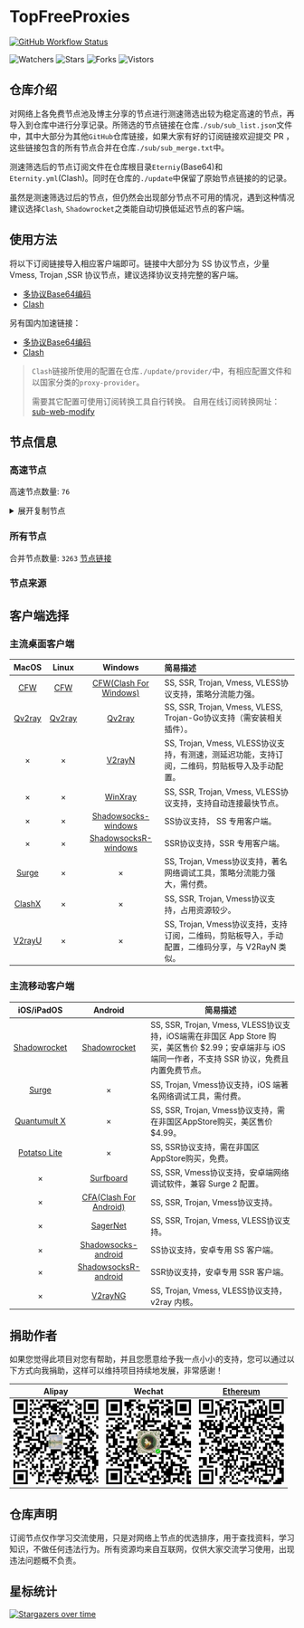 # TopFreeProxies
[![GitHub Workflow Status](https://img.shields.io/github/workflow/status/alanbobs999/topfreeproxies/sub_merge?label=sub_merge)](https://github.com/alanbobs999/TopFreeProxies/actions/workflows/sub_merge.yml) 

![Watchers](https://img.shields.io/github/watchers/alanbobs999/topfreeproxies) ![Stars](https://img.shields.io/github/stars/alanbobs999/topfreeproxies) ![Forks](https://img.shields.io/github/forks/alanbobs999/topfreeproxies) ![Vistors](https://visitor-badge.laobi.icu/badge?page_id=alanbobs999.topfreeproxies)

## 仓库介绍
对网络上各免费节点池及博主分享的节点进行测速筛选出较为稳定高速的节点，再导入到仓库中进行分享记录。所筛选的节点链接在仓库`./sub/sub_list.json`文件中，其中大部分为其他`GitHub`仓库链接，如果大家有好的订阅链接欢迎提交 PR ，这些链接包含的所有节点合并在仓库`./sub/sub_merge.txt`中。

测速筛选后的节点订阅文件在仓库根目录`Eterniy`(Base64)和`Eternity.yml`(Clash)。同时在仓库的`./update`中保留了原始节点链接的的记录。

虽然是测速筛选过后的节点，但仍然会出现部分节点不可用的情况，遇到这种情况建议选择`Clash`, `Shadowrocket`之类能自动切换低延迟节点的客户端。

## 使用方法
将以下订阅链接导入相应客户端即可。链接中大部分为 SS 协议节点，少量 Vmess, Trojan ,SSR 协议节点，建议选择协议支持完整的客户端。

- [多协议Base64编码](https://raw.githubusercontent.com/alanbobs999/TopFreeProxies/master/Eternity)
- [Clash](https://raw.githubusercontent.com/alanbobs999/TopFreeProxies/master/Eternity.yml)

另有国内加速链接：

- [多协议Base64编码](https://raw.fastgit.org/alanbobs999/TopFreeProxies/master/Eternity)
- [Clash](https://raw.fastgit.org/alanbobs999/TopFreeProxies/master/Eternity.yml)

>`Clash`链接所使用的配置在仓库`./update/provider/`中，有相应配置文件和以国家分类的`proxy-provider`。
>
>需要其它配置可使用订阅转换工具自行转换。
>自用在线订阅转换网址：[sub-web-modify](https://sub.v1.mk/)

## 节点信息
### 高速节点
高速节点数量: `76`
<details>
  <summary>展开复制节点</summary>

    vmess://ewogICJ2IjogMiwKICAicHMiOiAi8J+PgVJFTEFZLTE5OC4xOC4wLjEyLTAwIiwKICAiYWRkIjogImhrLjE5NTM4Mi54eXoiLAogICJwb3J0IjogMTAwMSwKICAiaWQiOiAiMzBkNjAyZmUtZDBjMS00ZGJjLWJlYjYtM2E4YzY1NDYyNzg5IiwKICAiYWlkIjogMCwKICAic2N5IjogImF1dG8iLAogICJuZXQiOiAid3MiLAogICJ0eXBlIjogbnVsbCwKICAiaG9zdCI6ICJoay4xOTUzODIueHl6IiwKICAicGF0aCI6ICIvIiwKICAidGxzIjogZmFsc2UsCiAgInNuaSI6ICIiCn0=
    vmess://ewogICJ2IjogMiwKICAicHMiOiAi8J+PgVJFTEFZLTE5OC4xOC4wLjEzLTAxIiwKICAiYWRkIjogInp6LjE5NTM4Mi54eXoiLAogICJwb3J0IjogMTAwMDUsCiAgImlkIjogIjMwZDYwMmZlLWQwYzEtNGRiYy1iZWI2LTNhOGM2NTQ2Mjc4OSIsCiAgImFpZCI6IDAsCiAgInNjeSI6ICJhdXRvIiwKICAibmV0IjogIndzIiwKICAidHlwZSI6IG51bGwsCiAgImhvc3QiOiAienouMTk1MzgyLnh5eiIsCiAgInBhdGgiOiAiLyIsCiAgInRscyI6IGZhbHNlLAogICJzbmkiOiAiIgp9
    vmess://ewogICJ2IjogMiwKICAicHMiOiAi8J+PgVJFTEFZLTE5OC4xOC4wLjE0LTAyIiwKICAiYWRkIjogImp1eml4anAtMDAxLmRkbnMtb2luay54eXoiLAogICJwb3J0IjogNDAzMjMsCiAgImlkIjogIjRkMGIzYTU3LWE1MmItM2NlZS04MjgxLWQ3MzA5NmFlYzk5MyIsCiAgImFpZCI6IDAsCiAgInNjeSI6ICJhdXRvIiwKICAibmV0IjogIndzIiwKICAidHlwZSI6IG51bGwsCiAgImhvc3QiOiAiJTdCJTIySG9zdCUyMjolMjJqdXppeGpwLTAwMS5kZG5zLW9pbmsueHl6JTIyJTdEIiwKICAicGF0aCI6ICIvano2NjY2NjYiLAogICJ0bHMiOiBmYWxzZSwKICAic25pIjogIiIKfQ==
    vmess://ewogICJ2IjogMiwKICAicHMiOiAi8J+PgVJFTEFZLTE5OC4xOC4wLjEzLTAzIiwKICAiYWRkIjogInp6LjE5NTM4Mi54eXoiLAogICJwb3J0IjogMTAwMDcsCiAgImlkIjogIjMwZDYwMmZlLWQwYzEtNGRiYy1iZWI2LTNhOGM2NTQ2Mjc4OSIsCiAgImFpZCI6IDAsCiAgInNjeSI6ICJhdXRvIiwKICAibmV0IjogIndzIiwKICAidHlwZSI6IG51bGwsCiAgImhvc3QiOiAienouMTk1MzgyLnh5eiIsCiAgInBhdGgiOiAiLyIsCiAgInRscyI6IGZhbHNlLAogICJzbmkiOiAiIgp9
    vmess://ewogICJ2IjogMiwKICAicHMiOiAi8J+PgVJFTEFZLTE5OC4xOC4wLjE1LTA0IiwKICAiYWRkIjogInNnLmF6NjYubWwiLAogICJwb3J0IjogNjEwMDEsCiAgImlkIjogImNiOGFiMjg1LWZhZmMtNDVmNi04N2JjLTk3YTdhMmYyN2Y5ZiIsCiAgImFpZCI6IDAsCiAgInNjeSI6ICJhdXRvIiwKICAibmV0IjogIndzIiwKICAidHlwZSI6IG51bGwsCiAgImhvc3QiOiAiYXdlaWtlamktWW91VHViZS1URyIsCiAgInBhdGgiOiAiLyIsCiAgInRscyI6IGZhbHNlLAogICJzbmkiOiAiIgp9
    vmess://ewogICJ2IjogMiwKICAicHMiOiAi8J+PgVJFTEFZLTE5OC4xOC4wLjEzLTA1IiwKICAiYWRkIjogInp6LjE5NTM4Mi54eXoiLAogICJwb3J0IjogMTAwMDgsCiAgImlkIjogIjMwZDYwMmZlLWQwYzEtNGRiYy1iZWI2LTNhOGM2NTQ2Mjc4OSIsCiAgImFpZCI6IDAsCiAgInNjeSI6ICJhdXRvIiwKICAibmV0IjogIndzIiwKICAidHlwZSI6IG51bGwsCiAgImhvc3QiOiAienouMTk1MzgyLnh5eiIsCiAgInBhdGgiOiAiLyIsCiAgInRscyI6IGZhbHNlLAogICJzbmkiOiAiIgp9
    vmess://ewogICJ2IjogMiwKICAicHMiOiAi8J+PgVJFTEFZLTE5OC4xOC4wLjE2LTA2IiwKICAiYWRkIjogImhrMTQuYmFsYWxhMjAxNi54eXoiLAogICJwb3J0IjogODAsCiAgImlkIjogIjM3MTdmNGEwLTk1NGQtMTFlYy1iYzBjLWQzNDYzNTIzMWQ5OCIsCiAgImFpZCI6IDAsCiAgInNjeSI6ICJhdXRvIiwKICAibmV0IjogIndzIiwKICAidHlwZSI6IG51bGwsCiAgImhvc3QiOiAiaGsxNC5iYWxhbGEyMDE2Lnh5eiIsCiAgInBhdGgiOiAiL2JhbGFsYSIsCiAgInRscyI6IGZhbHNlLAogICJzbmkiOiAiIgp9
    vmess://ewogICJ2IjogMiwKICAicHMiOiAi8J+PgVJFTEFZLTE5OC4xOC4wLjE3LTA3IiwKICAiYWRkIjogImhrMTguYmFsYWxhMjAxNi54eXoiLAogICJwb3J0IjogMTAwODAsCiAgImlkIjogIjM3MTdmNGEwLTk1NGQtMTFlYy1iYzBjLWQzNDYzNTIzMWQ5OCIsCiAgImFpZCI6IDAsCiAgInNjeSI6ICJhdXRvIiwKICAibmV0IjogIndzIiwKICAidHlwZSI6IG51bGwsCiAgImhvc3QiOiAiaGsxOC5iYWxhbGEyMDE2Lnh5eiIsCiAgInBhdGgiOiAiL2hrMTgiLAogICJ0bHMiOiBmYWxzZSwKICAic25pIjogIiIKfQ==
    vmess://ewogICJ2IjogMiwKICAicHMiOiAi8J+HuvCfh7hVUy0xNTQuMTcuMC41Ny0wOCIsCiAgImFkZCI6ICIxNTQuMTcuMC41NyIsCiAgInBvcnQiOiAxMjI5NywKICAiaWQiOiAiOTg0YzNkZGMtNmVhOC00NzZmLWMxYTEtOWEyMmZlY2ZjZGFhIiwKICAiYWlkIjogMCwKICAic2N5IjogImF1dG8iLAogICJuZXQiOiAid3MiLAogICJ0eXBlIjogbnVsbCwKICAiaG9zdCI6ICIxNTQuMTcuMC41NyIsCiAgInBhdGgiOiAiLyIsCiAgInRscyI6IGZhbHNlLAogICJzbmkiOiAiIgp9
    vmess://ewogICJ2IjogMiwKICAicHMiOiAi8J+PgVJFTEFZLTE5OC4xOC4wLjE4LTA5IiwKICAiYWRkIjogInRyYW5zaXQwMS5iYWxhbGEyMDE2Lnh5eiIsCiAgInBvcnQiOiAxMDA4MCwKICAiaWQiOiAiMzcxN2Y0YTAtOTU0ZC0xMWVjLWJjMGMtZDM0NjM1MjMxZDk4IiwKICAiYWlkIjogMCwKICAic2N5IjogImF1dG8iLAogICJuZXQiOiAid3MiLAogICJ0eXBlIjogbnVsbCwKICAiaG9zdCI6ICJ0cmFuc2l0MDEuYmFsYWxhMjAxNi54eXoiLAogICJwYXRoIjogIi9oazE4IiwKICAidGxzIjogZmFsc2UsCiAgInNuaSI6ICIiCn0=
    vmess://ewogICJ2IjogMiwKICAicHMiOiAi8J+HrfCfh7BISy0xMjAuMjMzLjE0Ny4xMTgtMTAiLAogICJhZGQiOiAiMTIwLjIzMy4xNDcuMTE4IiwKICAicG9ydCI6IDUzOTYyLAogICJpZCI6ICJkM2Y0ODYxNC02NmMyLTQxMGUtYTQyZS1jN2UyYWJiOTU0OTYiLAogICJhaWQiOiAwLAogICJzY3kiOiAiYXV0byIsCiAgIm5ldCI6ICJ3cyIsCiAgInR5cGUiOiBudWxsLAogICJob3N0IjogIjEyMC4yMzMuMTQ3LjExOCIsCiAgInBhdGgiOiAiLyIsCiAgInRscyI6IGZhbHNlLAogICJzbmkiOiAiIgp9
    vmess://ewogICJ2IjogMiwKICAicHMiOiAi8J+HuPCfh6xTRy0yMC4yMTIuMjIwLjEwMS0xMSIsCiAgImFkZCI6ICIyMC4yMTIuMjIwLjEwMSIsCiAgInBvcnQiOiA4MDAwLAogICJpZCI6ICJmMDIzZjZlOS00NGMyLTRhZGUtOTJlMS1hMzJlODFhODU1MDAiLAogICJhaWQiOiAwLAogICJzY3kiOiAiYXV0byIsCiAgIm5ldCI6ICJ3cyIsCiAgInR5cGUiOiBudWxsLAogICJob3N0IjogIjIwLjIxMi4yMjAuMTAxIiwKICAicGF0aCI6ICIvIiwKICAidGxzIjogZmFsc2UsCiAgInNuaSI6ICIiCn0=
    vmess://ewogICJ2IjogMiwKICAicHMiOiAi8J+PgVJFTEFZLTE5OC4xOC4wLjE5LTEyIiwKICAiYWRkIjogInN4cXhqLmNuIiwKICAicG9ydCI6IDIxNjQsCiAgImlkIjogImFiYTUwZGQ0LTU0ODQtM2IwNS1iMTRhLTQ2NjFjYWY4NjJkNSIsCiAgImFpZCI6IDQsCiAgInNjeSI6ICJhdXRvIiwKICAibmV0IjogIndzIiwKICAidHlwZSI6IG51bGwsCiAgImhvc3QiOiAic3hxeGouY24iLAogICJwYXRoIjogIi93cyIsCiAgInRscyI6IGZhbHNlLAogICJzbmkiOiAiIgp9
    vmess://ewogICJ2IjogMiwKICAicHMiOiAi8J+PgVJFTEFZLTE5OC4xOC4wLjIwLTEzIiwKICAiYWRkIjogImdkeWQwMS5kZG5zLW9pbmsueHl6IiwKICAicG9ydCI6IDQwMjYzLAogICJpZCI6ICI0ZDBiM2E1Ny1hNTJiLTNjZWUtODI4MS1kNzMwOTZhZWM5OTMiLAogICJhaWQiOiAwLAogICJzY3kiOiAiYXV0byIsCiAgIm5ldCI6ICJ3cyIsCiAgInR5cGUiOiBudWxsLAogICJob3N0IjogImdkeWQwMS5kZG5zLW9pbmsueHl6IiwKICAicGF0aCI6ICIvano2NjY2NjYiLAogICJ0bHMiOiBmYWxzZSwKICAic25pIjogIiIKfQ==
    vmess://ewogICJ2IjogMiwKICAicHMiOiAi8J+PgVJFTEFZLTE5OC4xOC4wLjEzLTE0IiwKICAiYWRkIjogInp6LjE5NTM4Mi54eXoiLAogICJwb3J0IjogMTAwMDMsCiAgImlkIjogIjMwZDYwMmZlLWQwYzEtNGRiYy1iZWI2LTNhOGM2NTQ2Mjc4OSIsCiAgImFpZCI6IDAsCiAgInNjeSI6ICJhdXRvIiwKICAibmV0IjogIndzIiwKICAidHlwZSI6IG51bGwsCiAgImhvc3QiOiAienouMTk1MzgyLnh5eiIsCiAgInBhdGgiOiAiLyIsCiAgInRscyI6IGZhbHNlLAogICJzbmkiOiAiIgp9
    vmess://ewogICJ2IjogMiwKICAicHMiOiAi8J+HuPCfh6xTRy0yMC4yMTIuMjIwLjEwMS0xNSIsCiAgImFkZCI6ICIyMC4yMTIuMjIwLjEwMSIsCiAgInBvcnQiOiA4MDA4LAogICJpZCI6ICJkM2Y0ODYxNC02NmMyLTQxMGUtYTQyZS1jN2UyYWJiOTU0OTYiLAogICJhaWQiOiAwLAogICJzY3kiOiAiYXV0byIsCiAgIm5ldCI6ICJ3cyIsCiAgInR5cGUiOiBudWxsLAogICJob3N0IjogIjIwLjIxMi4yMjAuMTAxIiwKICAicGF0aCI6ICIvIiwKICAidGxzIjogZmFsc2UsCiAgInNuaSI6ICIiCn0=
    vmess://ewogICJ2IjogMiwKICAicHMiOiAi8J+HuvCfh7hVUy0yMDkuOTQuNTYuMTUyLTE2IiwKICAiYWRkIjogIjIwOS45NC41Ni4xNTIiLAogICJwb3J0IjogNDQzLAogICJpZCI6ICIzMDMzZTE1Ny1mZGMzLTQ3YzAtYWUzMi1mYzRmZTY1ZmM2NGQiLAogICJhaWQiOiAwLAogICJzY3kiOiAiYXV0byIsCiAgIm5ldCI6ICJ3cyIsCiAgInR5cGUiOiBudWxsLAogICJob3N0IjogIjIwOS45NC41Ni4xNTIiLAogICJwYXRoIjogIi85YXBRYWJ5ZzlsZSIsCiAgInRscyI6IGZhbHNlLAogICJzbmkiOiAiIgp9
    ss://Y2hhY2hhMjAtaWV0Zi1wb2x5MTMwNTo5YzRjOTRmOC05YzQ2LTQyNmEtOGRhNC0xNjkwMDE4YzcwYzJAZ3oubWlrdXl1bi54eXo6NjAwMDQ=#%F0%9F%8F%81RELAY-198.18.0.21-17
    ss://Y2hhY2hhMjAtaWV0Zi1wb2x5MTMwNTo5YzRjOTRmOC05YzQ2LTQyNmEtOGRhNC0xNjkwMDE4YzcwYzJAZ3oubWlrdXl1bi54eXo6NjAwMTE=#%F0%9F%8F%81RELAY-198.18.0.21-18
    ss://Y2hhY2hhMjAtaWV0Zi1wb2x5MTMwNTo5YzRjOTRmOC05YzQ2LTQyNmEtOGRhNC0xNjkwMDE4YzcwYzJAZ3oubWlrdXl1bi54eXo6NjAwMDM=#%F0%9F%8F%81RELAY-198.18.0.21-19
    ss://Y2hhY2hhMjAtaWV0Zi1wb2x5MTMwNTo5YzRjOTRmOC05YzQ2LTQyNmEtOGRhNC0xNjkwMDE4YzcwYzJAZ3oubWlrdXl1bi54eXo6NjAwMTA=#%F0%9F%8F%81RELAY-198.18.0.21-20
    ss://YWVzLTEyOC1nY206Y2Q3MzlmMzQtYWQzNy00MzNmLTkxMGMtN2VmMmQxYTg4ZjZiQGhrMi5hZWFkLm1sOjEwMQ==#%F0%9F%8F%81RELAY-198.18.0.22-21
    ss://Y2hhY2hhMjAtaWV0Zi1wb2x5MTMwNTo5YzRjOTRmOC05YzQ2LTQyNmEtOGRhNC0xNjkwMDE4YzcwYzJAZ3oubWlrdXl1bi54eXo6NjAwMDg=#%F0%9F%8F%81RELAY-198.18.0.21-22
    ss://YWVzLTEyOC1nY206Y2Q3MzlmMzQtYWQzNy00MzNmLTkxMGMtN2VmMmQxYTg4ZjZiQGhrMy5hZWFkLm1sOjEwMQ==#%F0%9F%8F%81RELAY-198.18.0.23-23
    ss://YWVzLTEyOC1nY206Y2Q3MzlmMzQtYWQzNy00MzNmLTkxMGMtN2VmMmQxYTg4ZjZiQGhrMS5hZWFkLm1sOjEwMQ==#%F0%9F%8F%81RELAY-198.18.0.24-24
    ss://Y2hhY2hhMjAtaWV0Zi1wb2x5MTMwNTo5YzRjOTRmOC05YzQ2LTQyNmEtOGRhNC0xNjkwMDE4YzcwYzJAc2gubWlrdXl1bi54eXo6NjAwMDg=#%F0%9F%8F%81RELAY-198.18.0.25-25
    ss://Y2hhY2hhMjAtaWV0Zi1wb2x5MTMwNTo5YzRjOTRmOC05YzQ2LTQyNmEtOGRhNC0xNjkwMDE4YzcwYzJAZ3oubWlrdXl1bi54eXo6NjAwMDE=#%F0%9F%8F%81RELAY-198.18.0.21-26
    ss://Y2hhY2hhMjAtaWV0Zi1wb2x5MTMwNTo5YzRjOTRmOC05YzQ2LTQyNmEtOGRhNC0xNjkwMDE4YzcwYzJAZ3oubWlrdXl1bi54eXo6NjAwMDI=#%F0%9F%8F%81RELAY-198.18.0.21-27
    ss://Y2hhY2hhMjAtaWV0Zi1wb2x5MTMwNTo5YzRjOTRmOC05YzQ2LTQyNmEtOGRhNC0xNjkwMDE4YzcwYzJAZ3oubWlrdXl1bi54eXo6NjAwMDk=#%F0%9F%8F%81RELAY-198.18.0.21-28
    ss://YWVzLTI1Ni1nY206a0RXdlhZWm9UQmNHa0M0QDYyLjIxMC4xNDAuMTYzOjg4ODE=#%F0%9F%87%A6%F0%9F%87%B6FR-62.210.140.163-29
    ss://YWVzLTI1Ni1nY206UENubkg2U1FTbmZvUzI3QDE5OC41Ny4yNy4xOTE6ODA5MQ==#%F0%9F%87%A8%F0%9F%87%A6CA-198.57.27.191-30
    ss://YWVzLTI1Ni1nY206cEtFVzhKUEJ5VFZUTHRNQDE5OC41Ny4yNy4xOTE6NDQz#%F0%9F%87%A8%F0%9F%87%A6CA-198.57.27.191-31
    ss://YWVzLTI1Ni1nY206S2l4THZLendqZWtHMDBybUAxOTguNTcuMjcuMTkxOjU1MDA=#%F0%9F%87%A8%F0%9F%87%A6CA-198.57.27.191-32
    ss://YWVzLTI1Ni1nY206ZzVNZUQ2RnQzQ1dsSklkQDE5OC41Ny4yNy4xOTE6NTAwMw==#%F0%9F%87%A8%F0%9F%87%A6CA-198.57.27.191-33
    ss://YWVzLTI1Ni1nY206VEV6amZBWXEySWp0dW9TQDE5OC41Ny4yNy4xOTE6NjY5Nw==#%F0%9F%87%A8%F0%9F%87%A6CA-198.57.27.191-34
    ss://YWVzLTI1Ni1nY206ZmFCQW9ENTRrODdVSkc3QDE5OC41Ny4yNy4xOTE6MjM3NQ==#%F0%9F%87%A8%F0%9F%87%A6CA-198.57.27.191-35
    ss://YWVzLTI1Ni1nY206ZmFCQW9ENTRrODdVSkc3QDE5OC41Ny4yNy4xOTE6MjM3Ng==#%F0%9F%87%A8%F0%9F%87%A6CA-198.57.27.191-36
    ss://YWVzLTI1Ni1nY206WTZSOXBBdHZ4eHptR0NAMTk4LjU3LjI3LjE5MTozMzg5#%F0%9F%87%A8%F0%9F%87%A6CA-198.57.27.191-37
    ss://YWVzLTI1Ni1nY206S2l4THZLendqZWtHMDBybUAxOTguNTcuMjcuMTkxOjgwODA=#%F0%9F%87%A8%F0%9F%87%A6CA-198.57.27.191-38
    ss://YWVzLTI1Ni1nY206ZTRGQ1dyZ3BramkzUVlAMTk4LjU3LjI3LjE5MTo5MTAx#%F0%9F%87%A8%F0%9F%87%A6CA-198.57.27.191-39
    ss://YWVzLTI1Ni1nY206WTZSOXBBdHZ4eHptR0NAMTkyLjQ2LjIwOS4xNDY6MzMwNg==#%F0%9F%87%AE%F0%9F%87%B3IN-192.46.209.146-40
    ss://YWVzLTI1Ni1nY206WEtGS2wyclVMaklwNzRAMTk4LjU3LjI3LjE5MTo4MDA5#%F0%9F%87%A8%F0%9F%87%A6CA-198.57.27.191-41
    ss://cmM0LW1kNTpwYXNzaW5mbzEyM0AxMTcuMjguMjQzLjE2NTo4MDUw#%F0%9F%87%AD%F0%9F%87%B0HK-117.28.243.165-42
    ss://YWVzLTI1Ni1nY206UmV4bkJnVTdFVjVBRHhHQDE5OC41Ny4yNy4xOTE6NzAwMg==#%F0%9F%87%A8%F0%9F%87%A6CA-198.57.27.191-43
    ss://cmM0LW1kNTpwYXNzaW5mbzEyM0AxMTcuMjguMjQzLjE3Mzo0MTcz#%F0%9F%87%AD%F0%9F%87%B0HK-117.28.243.173-44
    ss://YWVzLTI1Ni1nY206a0RXdlhZWm9UQmNHa0M0QDE5OC41Ny4yNy4xOTE6ODg4Mg==#%F0%9F%87%A8%F0%9F%87%A6CA-198.57.27.191-45
    ss://YWVzLTI1Ni1nY206ekROVmVkUkZQUWV4Rzl2QDEzNC4xOTUuMTk2LjY4OjYzNzk=#%F0%9F%87%A8%F0%9F%87%A6CA-134.195.196.68-46
    ss://YWVzLTI1Ni1nY206UENubkg2U1FTbmZvUzI3QDEzNC4xOTUuMTk2LjY4OjgwOTA=#%F0%9F%87%A8%F0%9F%87%A6CA-134.195.196.68-47
    ss://YWVzLTI1Ni1nY206WTZSOXBBdHZ4eHptR0NAMTM0LjE5NS4xOTYuNjg6NTYwMQ==#%F0%9F%87%A8%F0%9F%87%A6CA-134.195.196.68-48
    trojan://X9x2vdvYfJZnktyKf5@os2-3.nrojat.com:443?allowInsecure=1#%F0%9F%8F%81RELAY-198.18.0.26-49
    trojan://9zB9WZg2xaJz8pgcR2@os2-1.nrojat.com:443?allowInsecure=1#%F0%9F%8F%81RELAY-198.18.0.27-50
    trojan://X9x2vdvYfJZnktyKf5@os2-4.nrojat.com:443?allowInsecure=1#%F0%9F%8F%81RELAY-198.18.0.28-51
    trojan://9zB9WZg2xaJz8pgcR2@ty1-4.nrojat.com:443?allowInsecure=1#%F0%9F%8F%81RELAY-198.18.0.29-52
    trojan://XSNghEekEu9cSQJk27@os2-2.nrojat.com:443?allowInsecure=1#%F0%9F%8F%81RELAY-198.18.0.30-53
    trojan://RQPyF7mSHx9Bq8kQbF@os1-1.nrojat.com:443?allowInsecure=1#%F0%9F%8F%81RELAY-198.18.0.31-54
    trojan://XSNghEekEu9cSQJk27@ty1-2.nigirocloud.com:443?allowInsecure=1#%F0%9F%8F%81RELAY-198.18.0.32-55
    trojan://RQPyF7mSHx9Bq8kQbF@os2-5.nrojat.com:443?allowInsecure=1#%F0%9F%8F%81RELAY-198.18.0.33-56
    trojan://ca911d30af65ef1b@120.232.192.119:3389?allowInsecure=1#%F0%9F%87%AD%F0%9F%87%B0HK-120.232.192.119-57
    trojan://86231db5-96d0-4271-9977-cae3a0cba614@jgwdj2.gaox.ml:443?allowInsecure=1#%F0%9F%8F%81RELAY-198.18.0.34-58
    trojan://XSNghEekEu9cSQJk27@os2-8.nrojat.com:443?allowInsecure=1#%F0%9F%8F%81RELAY-198.18.0.35-59
    trojan://8vvY3btYPApRtf88QR@os1-5.nrojat.com:443?allowInsecure=1#%F0%9F%8F%81RELAY-198.18.0.36-60
    trojan://f9405c66-97a3-4ec4-8666-ec5f301d4d7c@cdn013.youxi.gay:443?allowInsecure=1#%F0%9F%8F%81RELAY-198.18.0.37-61
    trojan://f9405c66-97a3-4ec4-8666-ec5f301d4d7c@cdn018.youxi.gay:443?allowInsecure=1#%F0%9F%8F%81RELAY-198.18.0.38-62
    trojan://X9x2vdvYfJZnktyKf5@de1-2.nrojat.com:443?allowInsecure=1#%F0%9F%8F%81RELAY-198.18.0.39-63
    trojan://f9405c66-97a3-4ec4-8666-ec5f301d4d7c@cdn017.youxi.gay:443?allowInsecure=1#%F0%9F%8F%81RELAY-198.18.0.40-64
    trojan://8vvY3btYPApRtf88QR@uk1-2.nrojat.com:443?allowInsecure=1#%F0%9F%8F%81RELAY-198.18.0.41-65
    trojan://XSNghEekEu9cSQJk27@uk1-1.nrojat.com:443?allowInsecure=1#%F0%9F%8F%81RELAY-198.18.0.42-66
    trojan://9zB9WZg2xaJz8pgcR2@de1-4.nrojat.com:443?allowInsecure=1#%F0%9F%8F%81RELAY-198.18.0.43-67
    trojan://RQPyF7mSHx9Bq8kQbF@ee1-2.nrojat.com:443?allowInsecure=1#%F0%9F%8F%81RELAY-198.18.0.44-68
    trojan://3r90JDGBYA@185.148.14.58:53514?allowInsecure=1#%F0%9F%87%BA%F0%9F%87%B8US-185.148.14.58-69
    trojan://RQPyF7mSHx9Bq8kQbF@ee1-1.nrojat.com:443?allowInsecure=1#%F0%9F%8F%81RELAY-198.18.0.45-70
    trojan://f9405c66-97a3-4ec4-8666-ec5f301d4d7c@iptv003.youxi.gay:443?allowInsecure=1#%F0%9F%8F%81RELAY-198.18.0.46-71
    trojan://f9405c66-97a3-4ec4-8666-ec5f301d4d7c@iptv004.youxi.gay:443?allowInsecure=1#%F0%9F%8F%81RELAY-198.18.0.47-72
    trojan://888888@rn.uuuuuu.eu:443?allowInsecure=1#%F0%9F%8F%81RELAY-198.18.0.48-73
    trojan://8vvY3btYPApRtf88QR@ee1-3.nrojat.com:443?allowInsecure=1#%F0%9F%8F%81RELAY-198.18.0.49-74
    trojan://XSNghEekEu9cSQJk27@au1-4.nrojat.com:443?allowInsecure=1#%F0%9F%8F%81RELAY-198.18.0.50-75
    

</details>

### 所有节点
合并节点数量: `3263`
[节点链接](https://raw.githubusercontent.com/alanbobs999/TopFreeProxies/master/sub/sub_merge.txt)

### 节点来源

## 客户端选择
### 主流桌面客户端
|                            MacOS                             |                            Linux                             |                           Windows                            | 简易描述                                           |
| :----------------------------------------------------------: | :----------------------------------------------------------: | :----------------------------------------------------------: | :------------------------------------------------- |
| [CFW](https://github.com/Fndroid/clash_for_windows_pkg/releases) | [CFW](https://github.com/Fndroid/clash_for_windows_pkg/releases) | [CFW(Clash For Windows)](https://github.com/Fndroid/clash_for_windows_pkg/releases) | SS, SSR, Trojan, Vmess, VLESS协议支持，策略分流能力强。            |
|     [Qv2ray](https://github.com/Qv2ray/Qv2ray/releases)      |     [Qv2ray](https://github.com/Qv2ray/Qv2ray/releases)      |     [Qv2ray](https://github.com/Qv2ray/Qv2ray/releases)      | SS, SSR, Trojan, Vmess, VLESS, Trojan-Go协议支持（需安装相关插件）。 |
|                              ×                               |                              ×                               |      [V2rayN](https://github.com/2dust/v2rayN/releases)      | SS, Trojan, Vmess, VLESS协议支持，有测速，测延迟功能，支持订阅，二维码，剪贴板导入及手动配置。                 |
|                              ×                               |                              ×                               |    [WinXray](https://github.com/TheMRLL/winxray/releases)    | SS, SSR, Trojan, Vmess, VLESS协议支持，支持自动连接最快节点。            |
|                              ×                               |                              ×                               | [Shadowsocks-windows](https://github.com/shadowsocks/shadowsocks-windows/releases) | SS协议支持， SS 专用客户端。                                       |
|                              ×                               |                              ×                               | [ShadowsocksR-windows](https://github.com/HMBSbige/ShadowsocksR-Windows/releases) | SSR协议支持，SSR 专用客户端。                                      |
|                [Surge](https://nssurge.com/)                 |                              ×                               |                              ×                               | SS, Trojan, Vmess协议支持，著名网络调试工具，策略分流能力强大，需付费。                        |
|   [ClashX](https://github.com/yichengchen/clashX/releases)   |                              ×                               |                              ×                               | SS, SSR, Trojan, Vmess协议支持，占用资源较少。                   |
|      [V2rayU](https://github.com/yanue/V2rayU/releases)      |                              ×                               |                              ×                               | SS, Trojan, Vmess协议支持，支持订阅，二维码，剪贴板导入，手动配置，二维码分享，与 V2RayN 类似。                        |

### 主流移动客户端
|                          iOS/iPadOS                          |                           Android                            | 简易描述                                                     |
| :----------------------------------------------------------: | :----------------------------------------------------------: | ------------------------------------------------------------ |
| [Shadowrocket](https://apps.apple.com/us/app/shadowrocket/id932747118) | [Shadowrocket](https://play.google.com/store/apps/details?id=com.v2cross.proxy) | SS, SSR, Trojan, Vmess, VLESS协议支持，iOS端需在非国区 App Store 购买，美区售价 $2.99；安卓端非与 iOS 端同一作者，不支持 SSR 协议，免费且内置免费节点。 |
|                [Surge](https://nssurge.com/)                 |                              ×                               | SS, Trojan, Vmess协议支持，iOS 端著名网络调试工具，需付费。                                  |
| [Quantumult X](https://apps.apple.com/us/app/quantumult-x/id1443988620) |                              ×                               | SS, SSR, Trojan, Vmess协议支持，需在非国区AppStore购买，美区售价$4.99。 |
| [Potatso Lite](https://apps.apple.com/us/app/potatso-lite/id1239860606) |                              ×                               | SS, SSR协议支持，需在非国区AppStore购买，免费。              |
|                              ×                               | [Surfboard](https://play.google.com/store/apps/details?id=com.getsurfboard) | SS, SSR, Vmess协议支持，安卓端网络调试软件，兼容 Surge 2 配置。 |
|                              ×                               | [CFA(Clash For Android)](https://github.com/Kr328/ClashForAndroid/releases) | SS, SSR, Trojan, Vmess协议支持。                             |
|                              ×                               |  [SagerNet](https://github.com/SagerNet/SagerNet/releases)   | SS, SSR, Trojan, Vmess, VLESS协议支持。                      |
|                              ×                               | [Shadowsocks-android](https://github.com/shadowsocks/shadowsocks-android/releases) | SS协议支持，安卓专用 SS 客户端。                                                 |
|                              ×                               | [ShadowsocksR-android](https://github.com/HMBSbige/ShadowsocksR-Android/releases) | SSR协议支持，安卓专用 SSR 客户端。                                                |
|                              ×                               |     [V2rayNG](https://github.com/2dust/v2rayNG/releases)     | SS, Trojan, Vmess, VLESS协议支持，v2ray 内核。                           |

## 捐助作者
如果您觉得此项目对您有帮助，并且您愿意给予我一点小小的支持，您可以通过以下方式向我捐助，这样可以维持项目持续地发展，非常感谢！

| Alipay | Wechat | [Ethereum](https://etherscan.io/address/0xa7736a92aca8325c1f57664ee9453d465343eabe) |
| :------: | :------: | :------: | 
| <img width="150" src="./utils/donate/alipay.png"> | <img width="150" src="./utils/donate/wechat.png"> | <img width="150" src="./utils/donate/ethereum.png"> | 

## 仓库声明
订阅节点仅作学习交流使用，只是对网络上节点的优选排序，用于查找资料，学习知识，不做任何违法行为。所有资源均来自互联网，仅供大家交流学习使用，出现违法问题概不负责。

## 星标统计
[![Stargazers over time](https://starchart.cc/alanbobs999/TopFreeProxies.svg)](https://starchart.cc/alanbobs999/TopFreeProxies)

